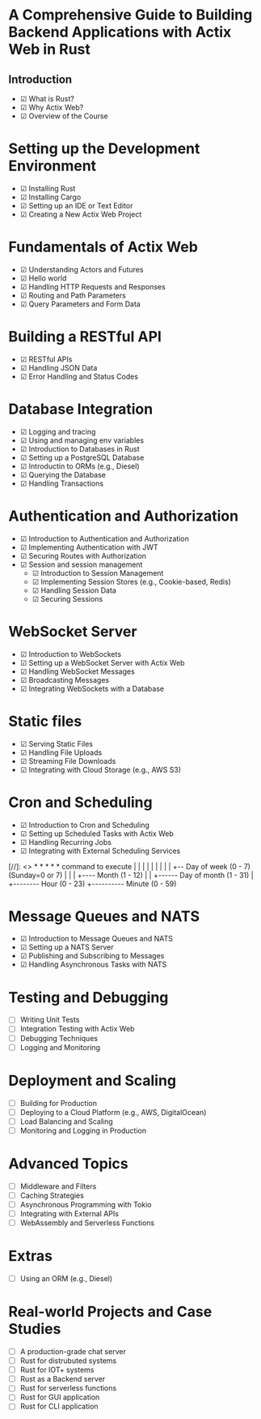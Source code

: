# A Comprehensive Guide to Building Backend Applications with Actix Web in Rust

## Introduction

-   &#9745; What is Rust?
-   &#9745; Why Actix Web?
-   &#9745; Overview of the Course

# Setting up the Development Environment

-   &#9745; Installing Rust
-   &#9745; Installing Cargo
-   &#9745; Setting up an IDE or Text Editor
-   &#9745; Creating a New Actix Web Project

# Fundamentals of Actix Web

-   &#9745; Understanding Actors and Futures
-   &#9745; Hello world
-   &#9745; Handling HTTP Requests and Responses
-   &#9745; Routing and Path Parameters
-   &#9745; Query Parameters and Form Data

# Building a RESTful API

-   &#9745; RESTful APIs
-   &#9745; Handling JSON Data
-   &#9745; Error Handling and Status Codes

# Database Integration

-   &#9745; Logging and tracing
-   &#9745; Using and managing env variables
-   &#9745; Introduction to Databases in Rust
-   &#9745; Setting up a PostgreSQL Database
-   &#9745; Introductin to ORMs (e.g., Diesel)
-   &#9745; Querying the Database
-   &#9745; Handling Transactions

# Authentication and Authorization

-   &#9745; Introduction to Authentication and Authorization
-   &#9745; Implementing Authentication with JWT
-   &#9745; Securing Routes with Authorization
-   &#9745; Session and session management
    -   &#9745; Introduction to Session Management
    -   &#9745; Implementing Session Stores (e.g., Cookie-based, Redis)
    -   &#9745; Handling Session Data
    -   &#9745; Securing Sessions

# WebSocket Server

-   &#9745; Introduction to WebSockets
-   &#9745; Setting up a WebSocket Server with Actix Web
-   &#9745; Handling WebSocket Messages
-   &#9745; Broadcasting Messages
-   &#9745; Integrating WebSockets with a Database

# Static files

-   &#9745; Serving Static Files
-   &#9745; Handling File Uploads
-   &#9745; Streaming File Downloads
-   &#9745; Integrating with Cloud Storage (e.g., AWS S3)

# Cron and Scheduling

-   &#9745; Introduction to Cron and Scheduling
-   &#9745; Setting up Scheduled Tasks with Actix Web
-   &#9745; Handling Recurring Jobs
-   &#9745; Integrating with External Scheduling Services

[//]: <> \* \* \* \* \* command to execute
| | | | |
| | | | +-- Day of week (0 - 7) (Sunday=0 or 7)
| | | +---- Month (1 - 12)
| | +------ Day of month (1 - 31)
| +-------- Hour (0 - 23)
+---------- Minute (0 - 59)

# Message Queues and NATS

-   &#9745; Introduction to Message Queues and NATS
-   &#9745; Setting up a NATS Server
-   &#9745; Publishing and Subscribing to Messages
-   &#9745; Handling Asynchronous Tasks with NATS

# Testing and Debugging

-   &#x2610; Writing Unit Tests
-   &#x2610; Integration Testing with Actix Web
-   &#x2610; Debugging Techniques
-   &#x2610; Logging and Monitoring

# Deployment and Scaling

-   &#x2610; Building for Production
-   &#x2610; Deploying to a Cloud Platform (e.g., AWS, DigitalOcean)
-   &#x2610; Load Balancing and Scaling
-   &#x2610; Monitoring and Logging in Production

# Advanced Topics

-   &#x2610; Middleware and Filters
-   &#x2610; Caching Strategies
-   &#x2610; Asynchronous Programming with Tokio
-   &#x2610; Integrating with External APIs
-   &#x2610; WebAssembly and Serverless Functions

# Extras

-   &#x2610; Using an ORM (e.g., Diesel)

# Real-world Projects and Case Studies

-   &#x2610; A production-grade chat server
-   &#x2610; Rust for distrubuted systems
-   &#x2610; Rust for IOT+ systems
-   &#x2610; Rust as a Backend server
-   &#x2610; Rust for serverless functions
-   &#x2610; Rust for GUI application
-   &#x2610; Rust for CLI application
